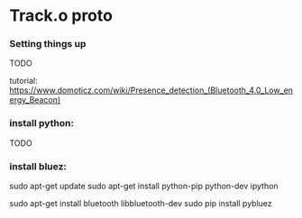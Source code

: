 # Track.o proto

### Setting things up

TODO

tutorial: https://www.domoticz.com/wiki/Presence_detection_(Bluetooth_4.0_Low_energy_Beacon)

### install python:

TODO

### install bluez:

sudo apt-get update
sudo apt-get install python-pip python-dev ipython

sudo apt-get install bluetooth libbluetooth-dev
sudo pip install pybluez
